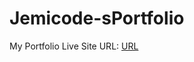 # Jemicode-sPortfolio
My Portfolio
Live Site URL: [URL](https://jemi-code.github.io/Jemicode-sPortfolio)
